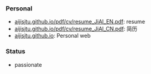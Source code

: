 <!--
**aijisjtu/aijisjtu** is a ✨ _special_ ✨ repository because its `README.md` (this file) appears on your GitHub profile.

-->

### Personal
* [aijisjtu.github.io/pdf/cv/resume_JiAI_EN.pdf](https://aijisjtu.github.io/pdf/cv/resume_JiAI_EN.pdf): resume
* [aijisjtu.github.io/pdf/cv/resume_JiAI_CN.pdf](https://aijisjtu.github.io/pdf/cv/resume_JiAI_CN.pdf): 简历
* [aijisjtu.github.io](https://aijisjtu.github.io): Personal web


### Status
* passionate
